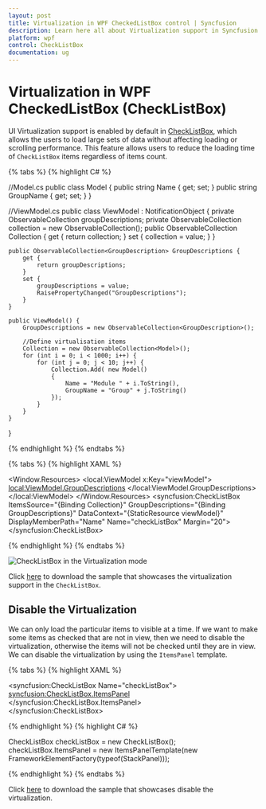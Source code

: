 ```yaml
---
layout: post
title: Virtualization in WPF CheckedListBox control | Syncfusion
description: Learn here all about Virtualization support in Syncfusion WPF CheckedListBox (CheckListBox) control and more.
platform: wpf
control: CheckListBox
documentation: ug
---
```


# Virtualization in WPF CheckedListBox (CheckListBox)

UI Virtualization support is enabled by default in [CheckListBox](https://www.syncfusion.com/wpf-ui-controls/CheckedListBox), which allows the users to load large sets of data without affecting loading or scrolling performance. This feature allows users to reduce the loading time of `CheckListBox` items regardless of items count.

{% tabs %}
{% highlight C# %}

//Model.cs 
public class Model {
    public string Name { get; set; }
    public string GroupName { get; set; }
}

//ViewModel.cs
public class ViewModel : NotificationObject    {
    private ObservableCollection<GroupDescription> groupDescriptions;
    private ObservableCollection<Model> collection = new ObservableCollection<Model>();
    public ObservableCollection<Model> Collection {
        get { 
            return collection;
        }
        set { 
            collection = value; 
        }
    }

    public ObservableCollection<GroupDescription> GroupDescriptions {
        get {
            return groupDescriptions;
        }
        set {
            groupDescriptions = value;
            RaisePropertyChanged("GroupDescriptions");
        }
    }

    public ViewModel() {
        GroupDescriptions = new ObservableCollection<GroupDescription>();

        //Define virtualisation items
        Collection = new ObservableCollection<Model>();
        for (int i = 0; i < 1000; i++) {
            for (int j = 0; j < 10; j++) {                  
                Collection.Add( new Model()
                {
                    Name = "Module " + i.ToString(),
                    GroupName = "Group" + j.ToString() 
                });
            }
        }
    }
}

{% endhighlight %}
{% endtabs %}

{% tabs %}
{% highlight XAML %}

<Window.Resources>
    <local:ViewModel x:Key="viewModel">
        <local:ViewModel.GroupDescriptions>
            <PropertyGroupDescription PropertyName="GroupName" />
        </local:ViewModel.GroupDescriptions>
    </local:ViewModel>
</Window.Resources>
<Grid>
    <syncfusion:CheckListBox ItemsSource="{Binding Collection}" 
                             GroupDescriptions="{Binding GroupDescriptions}"
                             DataContext="{StaticResource viewModel}"
                             DisplayMemberPath="Name" 
                             Name="checkListBox"
                             Margin="20">
    </syncfusion:CheckListBox>
</Grid>

{% endhighlight %}
{% endtabs %}

![CheckListBox in the Virtualization mode](Virtualization_images/Virtualization.png)

Click [here](https://github.com/SyncfusionExamples/wpf-checked-listbox-examples/tree/master/Samples/Virtualization) to download the sample that showcases the virtualization support in the `CheckListBox`.

## Disable the Virtualization

We can only load the particular items to visible at a time. If we want to make some items as checked that are not in view, then we need to disable the virtualization, otherwise the items will not be checked until they are in view. We can disable the virtualization by using the `ItemsPanel` template.

{% tabs %}
{% highlight XAML %}

<syncfusion:CheckListBox Name="checkListBox">
    <syncfusion:CheckListBox.ItemsPanel>
        <ItemsPanelTemplate>
            <StackPanel></StackPanel>
        </ItemsPanelTemplate>
    </syncfusion:CheckListBox.ItemsPanel>      
</syncfusion:CheckListBox>

{% endhighlight %}
{% highlight C# %}

CheckListBox checkListBox = new CheckListBox();
checkListBox.ItemsPanel = new ItemsPanelTemplate(new FrameworkElementFactory(typeof(StackPanel)));

{% endhighlight %}
{% endtabs %}

Click [here](https://github.com/SyncfusionExamples/wpf-checked-listbox-examples/tree/master/Samples/CheckItem-By-Property) to download the sample that showcases disable the virtualization.
